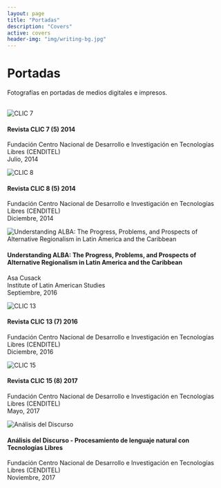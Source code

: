 ```yaml
---
layout: page
title: "Portadas"
description: "Covers"
active: covers
header-img: "img/writing-bg.jpg"
---
```


# Portadas

Fotografías en portadas de medios digitales e impresos.
<br><br>

<div class="row">
  <div class="col-xs-6 col-md-3">
    <div class="thumbnail">
      <img src="https://lh3.googleusercontent.com/9JS45msb4Wbh8pl6V5_Eg32wa-vNzP82cvy-kU0ivjRMF0iHrRahv2GYi6iVB31woDmNDo8_Aupe_x6i5Z0C0nrPqsJeoIVwegxqkLnmBrz16xQbsOD0aoshhQijf_lIZ5ItWDpks9jt7f0d0c76v4VEeepUcsOqY0h4qi3I8no9NScuF942qVkuUeyyE41NZOJ8FYMDUg99X13p41udQ5eKW7_Gb3ln548CfQvwUQSVbySnyyB8fKCunE0ku_R5SigsEL9gaZOaj6IicK-E5K6MYbeXlPvIamWjwkL9Ra0GwPJVwa-Kghu_k9aYY6n0vZ7luEnvdS7-14Vm1Ad943z8bnb7Mcdv40EulaU34gEko90aWPqL5RETKDosj0aG4vtNTdrf29M2QjhV_s2pY6Qt8xq5siJXBFJIwLqz3K8wF_iPKxxFyi9Y-Vna6tU1mkudoARYujX2zYun-bFnTTlwv37jiv5Jydz0e4CZk08A1vaXegth7rN52cJvkBVQ416nvXswbQfOmaNOL4KpblhEZ-faDPDPGr9yfQsvSVW_iyhC9dywP21MBj-gQtEV_nm2LIN_RPiK_xFZlZHxT4sj7bVl2dSi05iEXQtjMaNC6qY=w550-h711-no" alt="CLIC 7">
    </div>
    <div class="caption">
        <h4>Revista CLIC 7 (5) 2014</h4>
        <p>
        Fundación Centro Nacional de Desarrollo e Investigación en Tecnologías Libres (CENDITEL) <br>
        Julio, 2014
        </p>
    </div>
  </div>

  <div class="col-xs-6 col-md-3">
    <div class="thumbnail">
      <img src="https://lh3.googleusercontent.com/WpgK84A75SaoAqWUeWpsh5By0QEccLHnhaIou78qqIuhQsLAjAjJGtFwOIhLubw9FJw5wZOj0Rgw3Clb7X5sU7pTb4wSRbIKF4PImYnFsWAx3rS5dt4XWbA-6r7wQFhPryU391xhwo1tJWOHmHRKHPkOSfTLk9IiH5BwHhwi5m9OP1eE3L2LlMjTY0qHnCJMvmXPxENJAeGKPxIsUPhrn34ITFMqTWlws3mXd8XBcy-clgDR-65kAB8WkD8Kr44enO7PJGYei_i_vjne8xakNA0woFfW7Gyra0w9TWdIW8xWYMgL3nlnraMJJ0wlwiUCDGEJANMGS9P5Sa7l11rtyfakr_rD5N2VgcN4mQtntVCpPRpXDguMA2FAYuwC6GYdBoz0Ww_T72lVP3l8vAYEvT17jB_Q43b9_4GoM-xX2DAXP9AUer5BwYGrtqs27wdI6EDL4HaB9_efrvUHDXIZqPnYIjw9gHhjhfAW2qUmBcDOPof5I1oi3Sew1H5sR1YtKs9Ug6TWZjzI0NDK-vSkKtdG_TTzqkmgdCH7MjOq_cKdzoq2VDD4uygREDg9o9jcDeu7BNWu6vXmpq9jkZeRX8lZeFGU6LPGyzNxV157gJy5StI=w550-h711-no" alt="CLIC 8">
    </div>
    <div class="caption">
        <h4>Revista CLIC 8 (5) 2014</h4>
        <p>
        Fundación Centro Nacional de Desarrollo e Investigación en Tecnologías Libres (CENDITEL) <br>
        Diciembre, 2014
        </p>
    </div>
  </div>

  <div class="col-xs-6 col-md-3">
    <div class="thumbnail">
      <img src="https://lh3.googleusercontent.com/3dwZ9Su55ZTsZc8eTW6QR-pWS8Kg3I9q2-tpyMQh9JLmOpf0IrJvJ7nw1u3wC6eoomku7XGmFywF9sCr6hc2xOqzedqFzCvbmvoea-3zoz5q8nVUcGXIg0X70ytxmVKg4axIM7-Z1p8pl6stfSZ51TtYG5h1h7U4NafP3C5ny6RQuIW2afuUP9QrYReQg-zwG_XWYWy6rNky6lhMjJMz4KVsBi4QAUBssnrjkB3kcEJ1bbRQqLE0Pqq7wpKO0r-Vdv8xdJ0I4L2YJDuesbMrqYc6g4Q2YTqu_O8EXTG8Au9zjsjAG11VPTq4IcJIHkR7vNpJwLng8gI-MivJBBNkKdD9m5cLNsh6mI3M7m24e79Suxn4APNlOsbZiD41e9PeKvSwJET_cOlJX0Y9hZRfVrFkUjV9ShrdDwJcy1dIN1BgxTFD1ZG8emcJs6_tSkhfpoNeiBhdHCv19pf_1_9uQtrDjcFoTCEQhqi0uqkxyNGsp_h3KtTi0ux4nZCPqeIn5fFmg-6O5qTQFUDKCk6ca1ztOg4aCuU8CpTA7SAxSxzzlezHDwbb5Kf8DxHeQfmcX9Q3j1j400yc04t7tP1qu5e6w-LE83pxL2PWS0SJGRr0VQA=w234-h353-no" alt="Understanding ALBA: The Progress, Problems, and Prospects of Alternative Regionalism in Latin America and the Caribbean">
    </div>
    <div class="caption">
        <h4>Understanding ALBA: The Progress, Problems, and Prospects of Alternative Regionalism in Latin America and the Caribbean</h4>
        <p>
        Asa Cusack <br> 
        Institute of Latin American Studies <br>
        Septiembre, 2016
        </p>
    </div>
  </div>

  <div class="col-xs-6 col-md-3">
    <div class="thumbnail">
      <img src="https://lh3.googleusercontent.com/o-EiwCYFwz_eMOm_Ly_5N5pkRRcK0sG3w04HVxMe3CqKhEeqY16CdgmdlEnucssVnMCUDa5-bxenf1MC557BmibuI24UnreibDkRbLPDw0ycBtJXDLmLWAXfi2qohr0FaGFsTah2akhiiJcWuDEuOGGeFOydJ0KqFJyEqGbRkiPc2mIZixtyx7gUuWJ_HjuiwHRNiZPRQtL2XTDkHaHoSBmGnzcgUYusJSf0756xA63IPzaWMfToVMx21wv9nztMODfHmvcPiBlXrdYnA7LX4SnrCZjCDyCJr1MGfZUtqCoNsTmg4sF0KQFqbaeyx_TB4PHOFr9-c832aOW9FcDdGKlw-6J_oPBMkXJJiKlb3TFJkaDTCahbeQMhQMX5JPZ3y65rOXL7Bt-PHqTdlqHijB9puBJ3AHmuwk4bfkejBZUY0mgljbRI1ewbx1fJ9RV9g3ofq6cm1bviMk1qG8j7pkITtOWcHX-u9qhyEG0clflKzcolzO5ZQlL-HcEaK2VF3dyI6eY2aroFuTCTyyFg-vMzO2K0aEIyQyJywrNYy03oSYyZ2xxM5QIdIvC1tlh-1YR5jDMovhSINg33RgBzo1Y-Q1_G24yKL4BJJr2lgYDSVK4=w527-h711-no" alt="CLIC 13">
    </div>
    <div class="caption">
        <h4>Revista CLIC 13 (7) 2016</h4>
        <p>
        Fundación Centro Nacional de Desarrollo e Investigación en Tecnologías Libres (CENDITEL) <br>
        Diciembre, 2016
        </p>
    </div>
  </div>
</div>

<div class="row">
  <div class="col-xs-6 col-md-3">
    <div class="thumbnail">
      <img src="https://lh3.googleusercontent.com/opgf97F4FBIUHCGthBB1QL4pkDo-3FHwlEwuW5-N9dEOxO79x-r7DAtIdnu0fWWI7m5DswI_VK3qYe32nadVaSLZw-FqK_YQhiJ0CTgUUZHlH9PtYbiqoEy-vxRdpOzI5s0ZFkBOYFIxRnEJS30JsrEyH--RI2x6vLkwhsMFJ_IpkZ7_pvb76dAsGb0sud3QvZBwBZwsXsQWHPvXfyJxQzVuR1AQmNN_ic0fubKamWE9BGgWuZXAZCEb4v-ub119ymA9feNPmT538hEYibDpoP_eRw78l-LAY-Vfj_pifTY3gpqMBxA-C7E3IUEoUMezFZEDSbLJ17IyYkVpB1_Cf14TegRnv90-Bwd5pFQyzPJnDvfi3riJ0E_b7mg8Y4N2W-e1LwJeJl9UNYZ2cYTLIMPgDSewJ2yh6c0W8n6cDhGOifUzUI-E2etXNacTvmvuoWfeeLAv4HNYGwpDJ0xhb3G-vI_pF6MjnnG5WgzIpdZ3aKfOAJj3zgmRUSXVetJxv9b_JFP4PzqwdhoB21nuKrx23XwL4GbtsIyaFoOR63Jrbamhv7AJefX2ke6HV-GTc2LKQ3V2K3ljvb1JUzTswR4VTdtAYHIToMM8T42EpgQCT00=w527-h711-no" alt="CLIC 15">
    </div>
    <div class="caption">
        <h4>Revista CLIC 15 (8) 2017</h4>
        <p>
        Fundación Centro Nacional de Desarrollo e Investigación en Tecnologías Libres (CENDITEL) <br>
        Mayo, 2017
        </p>
    </div>
  </div>
  <div class="col-xs-6 col-md-3">
    <div class="thumbnail">
      <img src="https://lh3.googleusercontent.com/CjurGrYOmOjtn4mhNIzFcObLVZzPYsdUHvYi6eQAMbiqQLk9M40BT7n8GQPdXCAE80myVeCemwKPIjjlggpsHXeBA6O0mTm3XRnw0Qt80F8luYUAl7Jrbe0hiTIKlos5nM5Jt7UFla_vPltqYexgbLljydNPzEeP6YNZDSyOTj_7SyPLp0hXGOGKdDluZlZod_ko2qS2HFmjILcJf1laI8cjgKbPo9oYAuqivs_tcweQcxQxxtBmdc9kGFK5odFs0dTrzDI4RL0QSwykkVQe2jcHlPaA-bKVDRcSKNAlVbvVK8ystVwfHIqxD-1ywTSwjcu3ZJWF6UOpiKoW3mXodgyiG5nxjbs96bW8qodF4-vUD_1zkF6SmOlsFbLxrO1cxoRfpGcno_bTJof9u9mII-pOc68UVty5m441xLWKqX7PX4c6Bw37SuOuyEkqTPCKK6GKiefc-fdWaWsHBXipcVhLg0f9wI6rq5eJo8Fe4nUhR1IdcKngQVgFjUVIjgwgjlr25lyc_78QCF0usrmZQ42OdnT_5TSOB3EMV-kjILsbrCMsuGdnOVnXcWoumi3d2kn1_FAhIq7I4oYqN5eV7XmDMCKo6eahiEyb=w553-h716-no" alt="Análisis del Discurso">
    </div>
    <div class="caption">
        <h4>Análisis del Discurso - Procesamiento de lenguaje natural con Tecnologías Libres</h4>
        <p>
        Fundación Centro Nacional de Desarrollo e Investigación en Tecnologías Libres (CENDITEL) <br>
        Noviembre, 2017
        </p>
    </div>
  </div>

</div>


